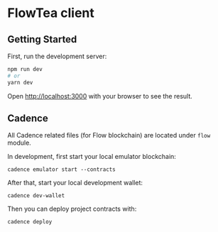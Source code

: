 # FlowTea client

## Getting Started

First, run the development server:

```bash
npm run dev
# or
yarn dev
```

Open [http://localhost:3000](http://localhost:3000) with your browser to see the result.

## Cadence

All Cadence related files (for Flow blockchain) are located under `flow` module.

In development, first start your local emulator blockchain:
```shell
cadence emulator start --contracts
```

After that, start your local development wallet:
```shell
cadence dev-wallet
```

Then you can deploy project contracts with:
```shell
cadence deploy
```

